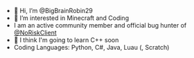 - 👋 Hi, I’m @BigBrainRobin29
- 👀 I’m interested in Minecraft and Coding
- I am an active community member and official bug hunter of [@NoRiskClient](https://github.com/NoRiskClient)
- 🌱 I think I'm going to learn C++ soon
- Coding Languages: Python, C#, Java, Luau (, Scratch)

<!---
BigBrainRobin29/BigBrainRobin29 is a ✨ special ✨ repository because its `README.md` (this file) appears on your GitHub profile.
You can click the Preview link to take a look at your changes.
--->
